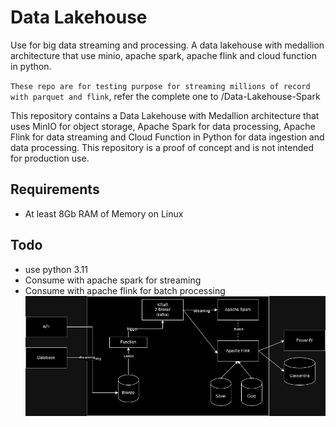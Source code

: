 # Data Lakehouse 

Use for big data streaming and processing.
A data lakehouse with medallion architecture that use minio, apache spark, apache flink and cloud function in python.

`These repo are for testing purpose for streaming millions of record with parquet and flink`, refer the complete one to /Data-Lakehouse-Spark

This repository contains a Data Lakehouse with Medallion architecture that uses MinIO for object storage, Apache Spark for data processing, Apache Flink for data streaming and Cloud Function in Python for data ingestion and data processing. This repository is a proof of concept and is not intended for production use.

## Requirements
- At least 8Gb RAM of Memory on Linux

## Todo 


- use python 3.11
- Consume with apache spark for streaming
- Consume with apache flink for batch processing
![architecture](architecture.png)

